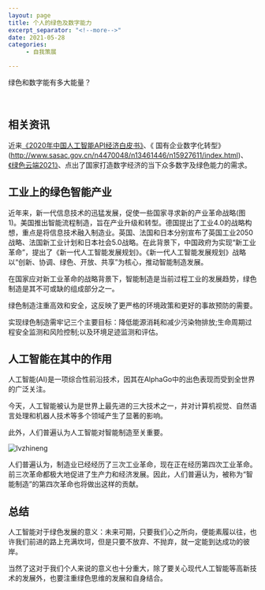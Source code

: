 ```yaml
---
layout: page
title: 个人的绿色及数字能力
excerpt_separator: "<!--more-->"
date: 2021-05-28
categories:
     - 自我策展

---
```

绿色和数字能有多大能量？
<!--more-->
&nbsp;
## 相关资讯
近来[《2020年中国人工智能API经济白皮书》](http://report.iresearch.cn/report_pdf.aspx?id=3670)、《 国有企业数字化转型》(http://www.sasac.gov.cn/n4470048/n13461446/n15927611/index.html)、[《绿色云端2021》](https://www.greenpeace.org.cn/cc-ranking-20210421/)、点出了国家打造数字经济的当下众多数字及绿色能力的需求。

## 工业上的绿色智能产业
近年来，新一代信息技术的迅猛发展，促使一些国家寻求新的产业革命战略(图1)。美国推出智能流程制造，旨在产业升级和转型。德国提出了工业4.0的战略构想，重点是将信息技术融入制造业。英国、法国和日本分别宣布了英国工业2050战略、法国新工业计划和日本社会5.0战略。在此背景下，中国政府为实现“新工业革命”，提出了《新一代人工智能发展规划》。《新一代人工智能发展规划》战略以“创新、协调、绿色、开放、共享”为核心，推动智能制造发展。

在国家应对新工业革命的战略背景下，智能制造是当前过程工业的发展趋势，绿色制造是其不可或缺的组成部分之一。

绿色制造注重高效和安全，这反映了更严格的环境政策和更好的事故预防的需要。

实现绿色制造需牢记三个主要目标：降低能源消耗和减少污染物排放;生命周期过程安全监测和风险控制;以及环境足迹监测和评估。

## 人工智能在其中的作用
人工智能(AI)是一项综合性前沿技术，因其在AlphaGo中的出色表现而受到全世界的广泛关注。

今天，人工智能被认为是世界上最先进的三大技术之一，并对计算机视觉、自然语言处理和机器人技术等多个领域产生了显著的影响。

此外，人们普遍认为人工智能对智能制造至关重要。

![lvzhineng](https://gitee.com/EdisonQXF/Xiaofeng/raw/gh-pages/assets/images/lvzhineng.jpg)

人们普遍认为，制造业已经经历了三次工业革命，现在正在经历第四次工业革命。前三次革命都极大地促进了生产力和经济发展。因此，人们普遍认为，被称为“智能制造”的第四次革命也将做出这样的贡献。

## 总结
人工智能对于绿色发展的意义：未来可期，只要我们心之所向，便能素履以往，也许我们前进的路上充满坎坷，但是只要不放弃、不抛弃，就一定能到达成功的彼岸。

当然了这对于我们个人来说的意义也十分重大，除了要关心现代人工智能等高新技术的发展外，也要注重绿色思维的发展和自身结合。


